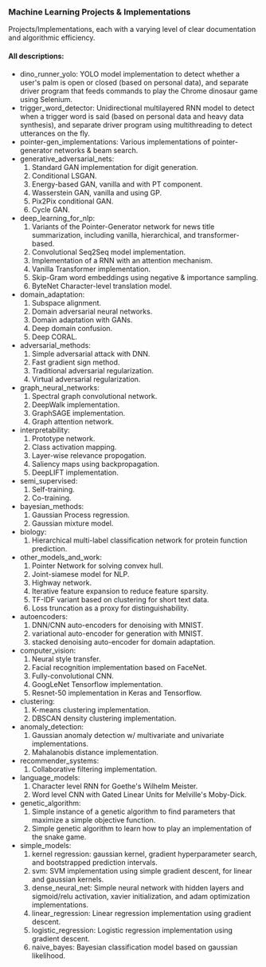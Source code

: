 ### Machine Learning Projects & Implementations

Projects/Implementations, each with a varying level of clear documentation and algorithmic efficiency.

#### All descriptions: 
- dino_runner_yolo: YOLO model implementation to detect whether a user's palm is open or closed (based on personal data), and separate driver program that feeds commands to play the Chrome dinosaur game using Selenium.
- trigger_word_detector: Unidirectional multilayered RNN model to detect when a trigger word is said (based on personal data and heavy data synthesis), and separate driver program using multithreading to detect utterances on the fly.
- pointer-gen_implementations: Various implementations of pointer-generator networks & beam search.
- generative_adversarial_nets: 
  1. Standard GAN implementation for digit generation.
  2. Conditional LSGAN.
  3. Energy-based GAN, vanilla and with PT component.
  4. Wasserstein GAN, vanilla and using GP.
  5. Pix2Pix conditional GAN.
  6. Cycle GAN.
- deep_learning_for_nlp:
  1. Variants of the Pointer-Generator network for news title summarization, including vanilla, hierarchical, and transformer-based.
  2. Convolutional Seq2Seq model implementation.
  3. Implementation of a RNN with an attention mechanism.
  4. Vanilla Transformer implementation.
  5. Skip-Gram word embeddings using negative & importance sampling.
  6. ByteNet Character-level translation model.
- domain_adaptation:
  1. Subspace alignment.
  2. Domain adversarial neural networks.
  3. Domain adaptation with GANs.
  4. Deep domain confusion.
  5. Deep CORAL.
- adversarial_methods:
  1. Simple adversarial attack with DNN.
  2. Fast gradient sign method.
  3. Traditional adversarial regularization.
  4. Virtual adversarial regularization.
- graph_neural_networks:
  1. Spectral graph convolutional network.
  2. DeepWalk implementation.
  3. GraphSAGE implementation.
  4. Graph attention network.
- interpretability:
  1. Prototype network.
  2. Class activation mapping.
  3. Layer-wise relevance propogation.
  4. Saliency maps using backpropagation.
  5. DeepLIFT implementation.
- semi_supervised:
  1. Self-training.
  2. Co-training.
- bayesian_methods:
  1. Gaussian Process regression.
  2. Gaussian mixture model.
- biology:
  1. Hierarchical multi-label classification network for protein function prediction.
- other_models_and_work:
  1. Pointer Network for solving convex hull.
  2. Joint-siamese model for NLP.
  3. Highway network.
  4. Iterative feature expansion to reduce feature sparsity.
  5. TF-IDF variant based on clustering for short text data.
  6. Loss truncation as a proxy for distinguishability.
- autoencoders: 
  1. DNN/CNN auto-encoders for denoising with MNIST.
  2. variational auto-encoder for generation with MNIST.
  3. stacked denoising auto-encoder for domain adaptation.
- computer_vision:
  1. Neural style transfer.
  2. Facial recognition implementation based on FaceNet.
  3. Fully-convolutional CNN.
  4. GoogLeNet Tensorflow implementation.
  5. Resnet-50 implementation in Keras and Tensorflow.
- clustering: 
  1. K-means clustering implementation.
  2. DBSCAN density clustering implementation.
- anomaly_detection: 
  1. Gaussian anomaly detection w/ multivariate and univariate implementations.
  2. Mahalanobis distance implementation.
- recommender_systems: 
  1. Collaborative filtering implementation.
- language_models: 
  1. Character level RNN for Goethe's Wilhelm Meister.
  2. Word level CNN with Gated Linear Units for Melville's Moby-Dick.
- genetic_algorithm:
  1. Simple instance of a genetic algorithm to find parameters that maximize a simple objective function.
  2. Simple genetic algorithm to learn how to play an implementation of the snake game.
- simple_models:
  1. kernel regression: gaussian kernel, gradient hyperparameter search, and bootstrapped prediction intervals.
  2. svm: SVM implementation using simple gradient descent, for linear and gaussian kernels.
  3. dense_neural_net: Simple neural network with hidden layers and sigmoid/relu activation, xavier initialization, and adam optimization implementations.
  4. linear_regression: Linear regression implementation using gradient descent.
  5. logistic_regression: Logistic regression implementation using gradient descent.
  6. naive_bayes: Bayesian classification model based on gaussian likelihood.
